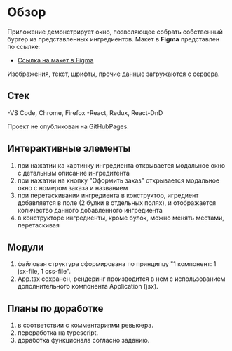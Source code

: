 # Обзор

Приложение демонстрирует окно, позволяющее собрать собственный бургер из представленных ингредиентов.
Макет в **Figma** представлен по ссылке:

* [Ссылка на макет в Figma](https://www.figma.com/file/tLatiSwpQmOsE3nSReMmqN/React_Bootcamp_%D0%9F%D1%80%D0%BE%D0%B5%D0%BA%D1%82%D0%BD%D1%8B%D0%B5-%D0%B7%D0%B0%D0%B4%D0%B0%D1%87%D0%B8_external_link?t=kY73S4LuaGWkaIHT-0)

Изображения, текст, шрифты, прочие данные загружаются с сервера.

## Стек

-VS Code, Chrome, Firefox
-React, Redux, React-DnD

Проект не опубликован на GitHubPages.

## Интерактивные элементы

1. при нажатии ка картинку ингредиента открывается модальное окно с детальным описание ингредитента
2. при нажатии на кнопку "Оформить заказ" открывается модальное окно с номером заказа и названием
3. при перетаскивании ингредиента в конструктор, игредиент добавляется в поле (2 булки в отдельных полях), и отображается количество данного добавленного ингредиента
4. в конструкторе ингредиенты, кроме булок, можно менять местами, перетаскивая

## Модули

1. файловая структура сформирована по принципцу "1 компонент: 1 jsx-file, 1 css-file".
2. App.tsx сохранен, рендеринг производится в нем с использованием дополнительного компонента Application (jsx).

## Планы по доработке

1. в соответствии с комментариями ревьюера.
2. переработка на typescript.
3. доработка функционала согласно заданию.
